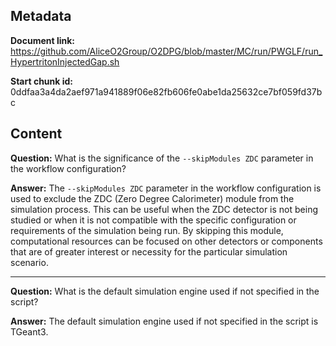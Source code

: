 ## Metadata

**Document link:** https://github.com/AliceO2Group/O2DPG/blob/master/MC/run/PWGLF/run_HypertritonInjectedGap.sh

**Start chunk id:** 0ddfaa3a4da2aef971a941889f06e82fb606fe0abe1da25632ce7bf059fd37bc

## Content

**Question:** What is the significance of the `--skipModules ZDC` parameter in the workflow configuration?

**Answer:** The `--skipModules ZDC` parameter in the workflow configuration is used to exclude the ZDC (Zero Degree Calorimeter) module from the simulation process. This can be useful when the ZDC detector is not being studied or when it is not compatible with the specific configuration or requirements of the simulation being run. By skipping this module, computational resources can be focused on other detectors or components that are of greater interest or necessity for the particular simulation scenario.

---

**Question:** What is the default simulation engine used if not specified in the script?

**Answer:** The default simulation engine used if not specified in the script is TGeant3.